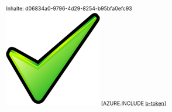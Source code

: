 Inhalte: d06834a0-9796-4d29-8254-b95bfa0efc93![Bild](d8249dc4-fc79-48be-a9fa-aca31c39a25c.png)
[AZURE.INCLUDE [b-token](320c1d22-03d8-4879-bce2-db7692315f1b.md)]
